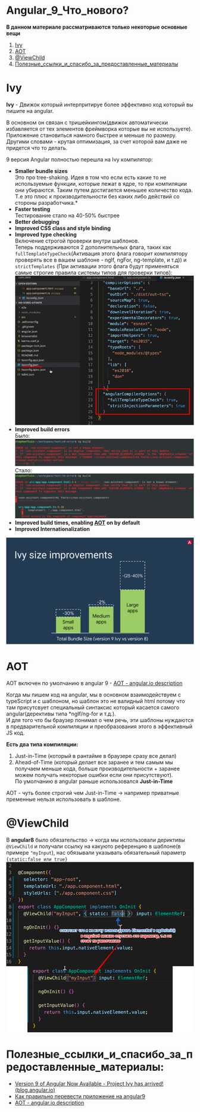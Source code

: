 # Angular_9_Что_нового?
**В данном материале рассматриваются только некоторые основные вещи**

1. [Ivy](#Angular_9_Что_нового?)
1. [AOT](#AOT)
1. [@ViewChild](#@ViewChild)
1. [Полезные_ссылки_и_спасибо_за_предоставленные_материалы](#Полезные_ссылки_и_спасибо_за_предоставленные_материалы)

# Ivy
**Ivy** - Движок который интерпритируе более эффективно код который вы пишите на angular.  

В основном он связан с тришейкингом(движок автоматически избавляется от тех элементов фреймворка которые вы не используете).   
Приложение становиться намного быстрее и меньше по размеру.  
Другими словами - крутая оптимизация, за счет которой вам даже не придется что то делать.

9 версия Angular  полностью перешла на Ivy компилятор:
- **Smaller bundle sizes**   
Это про tree-shaking. Идея в том что если есть какие то не используемые функции, которые лежат в ядре,
то при компиляции они убираются. Таким путем достигается меньшее количество кода.  
Т.е это плюс к производительности без каких либо действий со стороны разработчика.*
- **Faster testing**  
Тестирование стало на 40-50% быстрее
- **Better debugging**
- **Improved CSS class and style binding**
- **Improved type checking**  
Включение строгой проверки внутри шаблонов.  
Теперь поддерживаются 2 дополнительных флага, 
таких как ``fullTemplateTypeCheck``(Активация этого флага говорит компилятору проверять все в вашем
 шаблоне - ngIf, ngFor, ng-template, и т.д)) и ``strictTemplates``
(При активации этого флага будут применяться самые строгие правила системы типов для проверки типов):
![ang9](ang9.png)
- **Improved build errors**  
Было:
![err1.png](err1.png)
Стало:
![err2.png](err2.png)
- **Improved build times, enabling [AOT](#AOT) on by default**  
- **Improved Internationalization**

![ivy.png](ivy.png)

# AOT
AOT включен по умолчанию в angular 9 - [AOT - angular.io description](https://angular.io/guide/aot-compiler)
  
Когда мы пишем код на angular, мы в основном взаимодействуем с typeScript и с шаблоном,
но шаблон это не валидный html потому что там присутсвует специальный синтаксис который касается самого 
angular(дерективы типа *ngIf/ng-for и т.д.).  
И для того что бы браузер понимал о чем речь, эти шаблоны нуждаются в предварительной компиляции
и преобразования этого в эффективный JS код.  

**Есть два типа компиляции:** 
1. Just-in-Time (который в рантайме в браузере сразу все делал)
1. Ahead-of-Time (который делает все заранее и тем самым мы получаем меньше кода, 
больше производительности + заранее можем получать некоторые ошибки если они присутствуют).  
По умолчанию в angular раньше использовался **Just-in-Time**  

AOT - чуть более строгий чем Just-in-Time -> например приватные пременные нельзя 
использовать в шаблоне.

# @ViewChild
В **angular8** было обязательство -> когда мы использовали дериктивы ``@ViewChild``
и получали ссылку на какуюто референцию в шаблоне(в примере ``"myInput``),
нас обязывали указывать обязательный параметр ``{static:false или true}``
![ViewChild.png](ViewChild.png)

# Полезные_ссылки_и_спасибо_за_предоставленные_материалы:
- [Version 9 of Angular Now Available - Project Ivy has arrived! (blog.angular.io)](https://blog.angular.io/version-9-of-angular-now-available-project-ivy-has-arrived-23c97b63cfa3)
- [Как правильно перевести приложение на angular9](https://update.angular.io/)
- [AOT - angular.io description](https://angular.io/guide/aot-compiler)